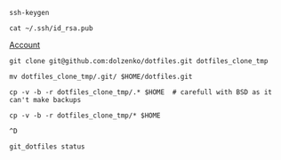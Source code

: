     ssh-keygen

    cat ~/.ssh/id_rsa.pub 
    
[Account](https://github.com/account/)
    
    git clone git@github.com:dolzenko/dotfiles.git dotfiles_clone_tmp
    
    mv dotfiles_clone_tmp/.git/ $HOME/dotfiles.git
     
    cp -v -b -r dotfiles_clone_tmp/.* $HOME  # carefull with BSD as it can't make backups

    cp -v -b -r dotfiles_clone_tmp/* $HOME 
    
    ^D
    
    git_dotfiles status
